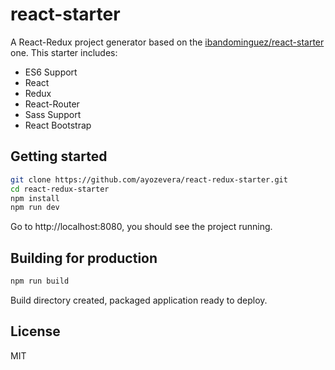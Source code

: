 # react-starter

A React-Redux project generator based on the [ibandominguez/react-starter](https://facebook.github.io/jest/) one.
This starter includes:
* ES6 Support
* React
* Redux
* React-Router
* Sass Support
* React Bootstrap

## Getting started

```sh
git clone https://github.com/ayozevera/react-redux-starter.git
cd react-redux-starter
npm install
npm run dev
```

Go to http://localhost:8080, you should see the project running.

## Building for production

```sh
npm run build
```
Build directory created, packaged application ready to deploy.

## License

MIT
